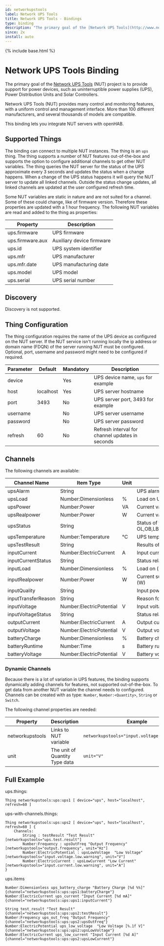 ```yaml
---
id: networkupstools
label: Network UPS Tools
title: Network UPS Tools - Bindings
type: binding
description: "The primary goal of the [Network UPS Tools](http://www.networkupstools.org/) (NUT) project is to provide support for power devices, such as uninterruptible power supplies (UPS), Power Distribution Units and Solar Controllers."
since: 2x
install: auto
---
```


<!-- Attention authors: Do not edit directly. Please add your changes to the appropriate source repository -->

{% include base.html %}

# Network UPS Tools Binding

The primary goal of the [Network UPS Tools](http://www.networkupstools.org/) (NUT) project is to provide support for power devices, such as uninterruptible power supplies (UPS), Power Distribution Units and Solar Controllers.

Network UPS Tools (NUT) provides many control and monitoring features, with a uniform control and management interface.
More than 100 different manufacturers, and several thousands of models are compatible.

This binding lets you integrate NUT servers with openHAB.

## Supported Things

The binding can connect to multiple NUT instances.
The thing is an `ups` thing.
The thing supports a number of NUT features out-of-the-box and supports the option to configure additional channels to get other NUT variables.
The thing queries the NUT server for the status of the UPS approximate every 3 seconds and updates the status when a change happens.
When a change of the UPS status happens it will query the NUT server to update all linked channels.
Outside the status change updates, all linked channels are updated at the user configured refresh time.

Some NUT variables are static in nature and are not suited for a channel.
Some of these could change, like of firmware version.
Therefore these properties are updated with a 1 hour frequency.
The following NUT variables are read and added to the thing as properties:

| Property         | Description
|------------------|----------------------------------------
| ups.firmware     | UPS firmware
| ups.firmware.aux | Auxiliary device firmware
| ups.id           | UPS system identifier
| ups.mfr          | UPS manufacturer
| ups.mfr.date     | UPS manufacturing date
| ups.model        | UPS model
| ups.serial       | UPS serial number


## Discovery

Discovery is not supported.

## Thing Configuration

The thing configuration requires the name of the UPS device as configured on the NUT server.
If the NUT service isn't running locally the ip address or domain name (FDQN) of the server running NUT must be configured.
Optional, port, username and password might need to be configured if required.

| Parameter | Default   | Mandatory | Description
|-----------|-----------|----------|-------------
| device    |           |   Yes    | UPS device name, `ups` for example
| host      | localhost |   Yes    | UPS server hostname
| port      | 3493      |   No     | UPS server port, 3493 for example
| username  |           |   No     | UPS server username
| password  |           |   No     | UPS server password
| refresh   | 60        |   No     | Refresh interval for channel updates in seconds

## Channels

The following channels are available:

| Channel Name               | Item Type                | Unit | Description                                                                        | Advanced      |
|----------------------------|--------------------------|------|------------------------------------------------------------------------------------|---------------|
| upsAlarm                   | String                   |      | UPS alarms                                                                         | no            |
| upsLoad                    | Number:Dimensionless     | %    | Load on UPS (percent)                                                              | yes           |
| upsPower                   | Number:Power             | VA   | Current value of apparent power (Volt-Amps)                                        | yes           |
| upsRealpower               | Number:Power             | W    | Current value of real power (Watts)                                                | no            |
| upsStatus                  | String                   |      | Status of the UPS: OFF, OL,OB,LB,RB,OVER,TRIM,BOOST,CAL,BYPASS,NULL                | no            |
| upsTemperature             | Number:Temperature       | °C   | UPS temperature (degrees C)                                                        | yes           |
| upsTestResult              | String                   |      | Results of last self test (opaque string)                                          | yes           |
| inputCurrent               | Number:ElectricCurrent   | A    | Input current (A)                                                                  | yes           |
| inputCurrentStatus         | String                   |      | Status relative to the thresholds                                                  | yes           |
| inputLoad                  | Number:Dimensionless     | %    | Load on (ePDU) input (percent of full)                                             | no            |
| inputRealpower             | Number:Power             | W    | Current sum value of all (ePDU) phases real power (W)                              | yes           |
| inputQuality               | String                   |      | Input power quality (*** opaque)                                                   | yes           |
| inputTransferReason        | String                   |      | Reason for last transfer to battery (*** opaque)                                   | yes           |
| inputVoltage               | Number:ElectricPotential | V    | Input voltage (V)                                                                  | yes           |
| inputVoltageStatus         | String                   |      | Status relative to the thresholds                                                  | yes           |
| outputCurrent              | Number:ElectricCurrent   | A    | Output current (A)                                                                 | yes           |
| outputVoltage              | Number:ElectricPotential | V    | Output voltage (V)                                                                 | yes           |
| batteryCharge              | Number:Dimensionless     | %    | Battery charge (percent)                                                           | no            |
| batteryRuntime             | Number:Time              | s    | Battery runtime (seconds)                                                          | no            |
| batteryVoltage             | Number:ElectricPotential | V    | Battery voltage (V)                                                                | yes           |

### Dynamic Channels

Because there is a lot of variation in UPS features, the binding supports dynamically adding channels for features, not supported out-of-the-box.
To get data from another NUT variable the channel needs to configured.
Channels can be created with as type: `Number`, `Number:<Quantity>`, `String` or `Switch`.

The following channel properties are needed:

| Property        | Description                    | Example
|-----------------|--------------------------------|-----------------
| networkupstools | Links to NUT variable          | `networkupstools="input.voltage.low.warning"`
| unit            | The unit of Quantity Type data | `unit="V"`

## Full Example


ups.things:

```
Thing networkupstools:ups:ups1 [ device="ups", host="localhost", refresh=60 ]
```

ups-with-channels.things:

```
Thing networkupstools:ups:ups2 [ device="ups", host="localhost", refresh=60 ] {
    Channels:
        String : testResult "Test Result" [networkupstools="ups.test.result"]
        Number:Frequency : upsOutFreq "Output Frequency" [networkupstools="output.frequency", unit="Hz"]
        Number:ElectricPotential : upsLowVoltage  "Low Voltage" [networkupstools="input.voltage.low.warning", unit="V"]
        Number:ElectricCurrent : upsLowCurrent "Low Current" [networkupstools="input.current.low.warning", unit="A"]
}
```

ups.items

```
Number:Dimensionless ups_battery_charge "Battery Charge [%d %%]"  {channel="networkupstools:ups:ups1:batteryCharge"}
Number:ElectricCurrent ups_current "Input Current [%d mA]"{channel="networkupstools:ups:ups1:inputCurrent"}

String test_result "Test Result" {channel="networkupstools:ups:ups2:testResult"}
Number:Frequency ups_out_freq "Output Frequency" {channel="networkupstools:ups:ups2:upsOutFreq"}
Number:ElectricPotential ups_low_voltage  "Low Voltage [%.1f V]" {channel="networkupstools:ups:ups2:upsLowVoltage"}
Number:ElectricCurrent ups_low_current "Input Current [%d A]" {channel="networkupstools:ups:ups2:upsLowCurrent"}


```
